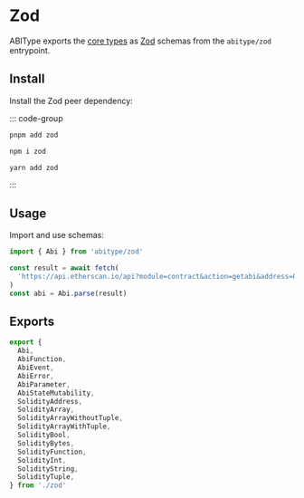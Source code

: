 # Zod

ABIType exports the [core types](/api/types) as [Zod](https://github.com/colinhacks/zod) schemas from the `abitype/zod` entrypoint.

## Install

Install the Zod peer dependency:

::: code-group

```bash [pnpm]
pnpm add zod
```

```bash [npm]
npm i zod
```

```bash [yarn]
yarn add zod
```

:::

## Usage

Import and use schemas:

```ts
import { Abi } from 'abitype/zod'

const result = await fetch(
  'https://api.etherscan.io/api?module=contract&action=getabi&address=0x…',
)
const abi = Abi.parse(result)
```

## Exports

```ts
export {
  Abi,
  AbiFunction,
  AbiEvent,
  AbiError,
  AbiParameter,
  AbiStateMutability,
  SolidityAddress,
  SolidityArray,
  SolidityArrayWithoutTuple,
  SolidityArrayWithTuple,
  SolidityBool,
  SolidityBytes,
  SolidityFunction,
  SolidityInt,
  SolidityString,
  SolidityTuple,
} from './zod'
```
